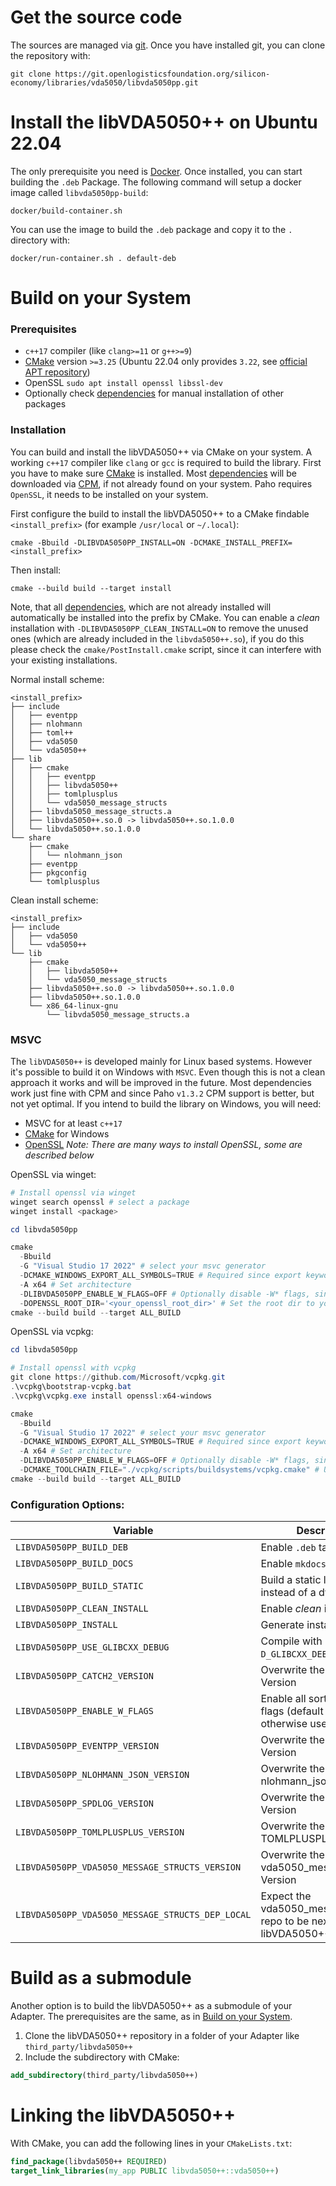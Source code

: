 # Get the source code

The sources are managed via [git](https://git-scm.com/). Once you have installed git,
you can clone the repository with:
```shell
git clone https://git.openlogisticsfoundation.org/silicon-economy/libraries/vda5050/libvda5050pp.git
```

# Install the libVDA5050++ on Ubuntu 22.04

The only prerequisite you need is [Docker](https://www.docker.com/get-started/). Once
installed, you can start building the `.deb` Package.
The following command will setup a docker image called `libvda5050pp-build`:
```shell
docker/build-container.sh
```
You can use the image to  build the `.deb` package and copy it to the `.` directory with:
```shell
docker/run-container.sh . default-deb
```

# Build on your System

### Prerequisites

- `c++17` compiler (like `clang>=11` or `g++>=9`)
- [CMake](https://cmake.org/) version `>=3.25` (Ubuntu 22.04 only provides `3.22`, see [official APT repository](https://apt.kitware.com/))
- OpenSSL `sudo apt install openssl libssl-dev`
- Optionally check [dependencies](dependencies.md) for manual installation
  of other packages

### Installation 

You can build and install the libVDA5050++ via CMake on your system.
A working `c++17` compiler like `clang` or `gcc` is required to build the library.
First you have to make sure [CMake](https://cmake.org/) is installed.
Most [dependencies](dependencies.md) will be downloaded via [CPM](https://github.com/cpm-cmake/CPM.cmake), if not already found on your system. Paho requires `OpenSSL`, it needs to be installed on your system.

First configure the build to install the libVDA5050++ to a CMake findable `<install_prefix>` (for example `/usr/local` or `~/.local`):
```
cmake -Bbuild -DLIBVDA5050PP_INSTALL=ON -DCMAKE_INSTALL_PREFIX=<install_prefix>
```
Then install:
```shell
cmake --build build --target install
```

Note, that all [dependencies](dependencies.md), which are not already installed will automatically be
installed into the prefix by CMake.  You can enable a _clean_ installation with `-DLIBVDA5050PP_CLEAN_INSTALL=ON` to
remove the unused ones (which are already included in the `libvda5050++.so`), if you do this please check the `cmake/PostInstall.cmake` script, since
it can interfere with your existing installations.

Normal install scheme:

```
<install_prefix>
├── include
│   ├── eventpp
│   ├── nlohmann
│   ├── toml++
│   ├── vda5050
│   └── vda5050++
├── lib
│   ├── cmake
│   │   ├── eventpp
│   │   ├── libvda5050++
│   │   ├── tomlplusplus
│   │   └── vda5050_message_structs
│   ├── libvda5050_message_structs.a
│   ├── libvda5050++.so.0 -> libvda5050++.so.1.0.0
│   └── libvda5050++.so.1.0.0
└── share
    ├── cmake
    │   └── nlohmann_json
    ├── eventpp
    ├── pkgconfig
    └── tomlplusplus
```

Clean install scheme:
```
<install_prefix>
├── include
│   ├── vda5050
│   └── vda5050++
└── lib
    ├── cmake
    │   ├── libvda5050++
    │   └── vda5050_message_structs
    ├── libvda5050++.so.0 -> libvda5050++.so.1.0.0
    ├── libvda5050++.so.1.0.0
    └── x86_64-linux-gnu
        └── libvda5050_message_structs.a
```

### MSVC

The `libVDA5050++` is developed mainly for Linux based systems. However it's possible to build it on Windows with `MSVC`.
Even though this is not a clean approach it works and will be improved in the future. Most dependencies work just fine
with CPM and since Paho `v1.3.2` CPM support is better, but not yet optimal. If you intend to build the library on Windows,
you will need:

- MSVC for at least `c++17`
- [CMake](https://cmake.org/download/) for Windows
- [OpenSSL](https://github.com/openssl/openssl) _Note: There are many ways to install OpenSSL, some are described below_

OpenSSL via winget:
```powershell
# Install openssl via winget
winget search openssl # select a package
winget install <package>

cd libvda5050pp

cmake
  -Bbuild
  -G "Visual Studio 17 2022" # select your msvc generator
  -DCMAKE_WINDOWS_EXPORT_ALL_SYMBOLS=TRUE # Required since export keywords are not used on linux
  -A x64 # Set architecture
  -DLIBVDA5050PP_ENABLE_W_FLAGS=OFF # Optionally disable -W* flags, since the compilation will yield many infos ect.
  -DOPENSSL_ROOT_DIR='<your_openssl_root_dir>' # Set the root dir to your openssl installation (can be in the environment, too)
cmake --build build --target ALL_BUILD
```

OpenSSL via vcpkg:
```powershell
cd libvda5050pp

# Install openssl with vcpkg
git clone https://github.com/Microsoft/vcpkg.git
.\vcpkg\bootstrap-vcpkg.bat
.\vcpkg\vcpkg.exe install openssl:x64-windows

cmake
  -Bbuild
  -G "Visual Studio 17 2022" # select your msvc generator
  -DCMAKE_WINDOWS_EXPORT_ALL_SYMBOLS=TRUE # Required since export keywords are not used on linux
  -A x64 # Set architecture
  -DLIBVDA5050PP_ENABLE_W_FLAGS=OFF # Optionally disable -W* flags, since the compilation will yield many infos ect.
  -DCMAKE_TOOLCHAIN_FILE="./vcpkg/scripts/buildsystems/vcpkg.cmake" # Use vcpkg toolchain file
cmake --build build --target ALL_BUILD
```

### Configuration Options:

| Variable                                         | Description                                                                 |
| ------------------------------------------------ | --------------------------------------------------------------------------- |
| `LIBVDA5050PP_BUILD_DEB`                         | Enable `.deb` target                                                        |
| `LIBVDA5050PP_BUILD_DOCS`                        | Enable `mkdocs` target                                                      |
| `LIBVDA5050PP_BUILD_STATIC`                      | Build a static library instead of a dynamic one                             |
| `LIBVDA5050PP_CLEAN_INSTALL`                     | Enable _clean_ installation                                                 |
| `LIBVDA5050PP_INSTALL`                           | Generate install targets                                                    |
| `LIBVDA5050PP_USE_GLIBCXX_DEBUG`                 | Compile with **public** `-D_GLIBCXX_DEBUG` flag                             |
| `LIBVDA5050PP_CATCH2_VERSION`                    | Overwrite the Catch2 Version                                                |
| `LIBVDA5050PP_ENABLE_W_FLAGS`                    | Enable all sorts of -W flags (default `ON`) otherwise use `-w`                                                |
| `LIBVDA5050PP_EVENTPP_VERSION`                   | Overwrite the Eventpp Version                                               |
| `LIBVDA5050PP_NLOHMANN_JSON_VERSION`             | Overwrite the nlohmann_json Version                                         |
| `LIBVDA5050PP_SPDLOG_VERSION`                    | Overwrite the spdlog Version                                                |
| `LIBVDA5050PP_TOMLPLUSPLUS_VERSION`              | Overwrite the TOMLPLUSPLUS Version                                          |
| `LIBVDA5050PP_VDA5050_MESSAGE_STRUCTS_VERSION`   | Overwrite the vda5050_message_structs Version                               |
| `LIBVDA5050PP_VDA5050_MESSAGE_STRUCTS_DEP_LOCAL` | Expect the vda5050_message_structs repo to be next to the libVDA5050++ repo |


# Build as a submodule

Another option is to build the libVDA5050++ as a submodule of your Adapter.
The prerequisites are the same, as in [Build on your System](#build-on-your-system).

1. Clone the libVDA5050++ repository in a folder of your Adapter like `third_party/libvda5050++`
2. Include the subdirectory with CMake:
```cmake
add_subdirectory(third_party/libvda5050++)
```


# Linking the libVDA5050++

With CMake, you can add the following lines in your `CMakeLists.txt`:
```cmake
find_package(libvda5050++ REQUIRED)
target_link_libraries(my_app PUBLIC libvda5050++::vda5050++)
```